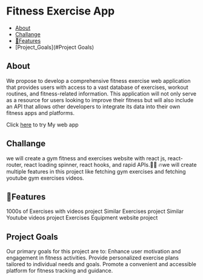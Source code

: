 # Fitness Exercise App

- [About](#about)
- [Challange](#challange)
- [💎Features](#💎Features)
- [Project_Goals](#Project Goals)


## About

We propose to develop a comprehensive fitness exercise web application that provides users with access to a vast database of exercises, workout routines, and fitness-related information. This application will not only serve as a resource for users looking to improve their fitness but will also include an API that allows other developers to integrate its data into their own fitness apps and platforms.

Click [here](https://fitness-exercice-app-bakribrahimi.vercel.app) to try My web app

## Challange

we will create a gym fitness and exercises website with react js, react-router, react loading spinner, react hooks, and rapid APIs.🏋️‍♂️
🔥we will create multiple features in this project like fetching gym exercises and fetching youtube gym exercises videos.

## 💎Features

1000s of Exercises with videos project
Similar Exercises project
Similar Youtube videos project
Exercises Equipment website project

## Project Goals

Our primary goals for this project are to:
Enhance user motivation and engagement in fitness activities.
Provide personalized exercise plans tailored to individual needs and goals.
Promote a convenient and accessible platform for fitness tracking and guidance.
